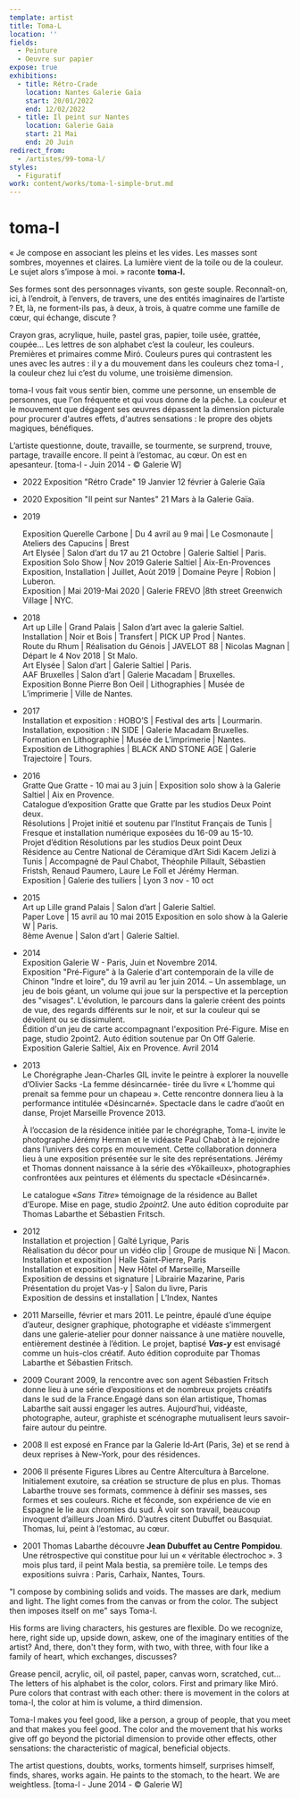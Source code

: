 ```yaml
---
template: artist
title: Toma-L
location: ''
fields:
  - Peinture
  - Oeuvre sur papier
expose: true
exhibitions:
  - title: Rétro-Crade
    location: Nantes Galerie Gaïa
    start: 20/01/2022
    end: 12/02/2022
  - title: Il peint sur Nantes
    location: Galerie Gaia
    start: 21 Mai
    end: 20 Juin
redirect_from:
  - /artistes/99-toma-l/
styles:
  - Figuratif
work: content/works/toma-l-simple-brut.md
---
```

# toma-l

« Je compose en associant les pleins et les vides. Les masses sont sombres, moyennes et claires. La lumière vient de la toile ou de la couleur. Le sujet alors s’impose à moi. » raconte **toma-l.**

Ses formes sont des personnages vivants, son geste souple. Reconnaît-on, ici, à l’endroit, à l’envers, de travers, une des entités imaginaires de l’artiste ? Et, là, ne forment-ils pas, à deux, à trois, à quatre comme une famille de cœur, qui échange, discute ?

Crayon gras, acrylique, huile, pastel gras, papier, toile usée, grattée, coupée… Les lettres de son alphabet c’est la couleur, les couleurs. Premières et primaires comme Miró. Couleurs pures qui contrastent les unes avec les autres : il y a du mouvement dans les couleurs chez toma-l , la couleur chez lui c’est du volume, une troisième dimension.

toma-l vous fait vous sentir bien, comme une personne, un ensemble de personnes, que l'on fréquente et qui vous donne de la pêche. La couleur et le mouvement que dégagent ses œuvres dépassent la dimension picturale pour procurer d'autres effets, d'autres sensations : le propre des objets magiques, bénéfiques.

L’artiste questionne, doute, travaille, se tourmente, se surprend, trouve, partage, travaille encore. Il peint à l’estomac, au cœur. On est en apesanteur. \[toma-l - Juin 2014 - © Galerie W\]

* 2022 Exposition "Rétro Crade" 19 Janvier 12 février à Galerie Gaïa
* 2020 Exposition "Il peint sur Nantes"  21 Mars à la Galerie Gaïa.
* 2019

  Exposition Querelle Carbone | Du 4 avril au 9 mai | Le Cosmonaute | Ateliers des Capucins | Brest  
  Art Elysée | Salon d’art du 17 au 21 Octobre | Galerie Saltiel | Paris.  
  Exposition Solo Show | Nov 2019 Galerie Saltiel | Aix-En-Provences  
  Exposition, Installation | Juillet, Aoùt 2019 | Domaine Peyre | Robion | Luberon.  
  Exposition | Mai 2019-Mai 2020 | Galerie FREVO |8th street Greenwich Village | NYC.
* 2018  
  Art up Lille | Grand Palais | Salon d’art avec la galerie Saltiel.  
  Installation | Noir et Bois | Transfert | PICK UP Prod | Nantes.  
  Route du Rhum | Réalisation du Génois | JAVELOT 88 | Nicolas Magnan | Départ le 4 Nov 2018 | St Malo.  
  Art Elysée | Salon d’art | Galerie Saltiel | Paris.  
  AAF Bruxelles | Salon d’art | Galerie Macadam | Bruxelles.  
  Exposition Bonne Pierre Bon Oeil | Lithographies | Musée de L’imprimerie | Ville de Nantes.
* 2017  
  Installation et exposition : HOBO’S | Festival des arts |  Lourmarin.  
  Installation, exposition : IN SIDE | Galerie Macadam Bruxelles.  
  Formation en Lithographie | Musée de L’imprimerie | Nantes.  
  Exposition de Lithographies | BLACK AND STONE AGE | Galerie Trajectoire | Tours.
* 2016  
  Gratte Que Gratte - 10 mai au 3 juin | Exposition solo show à la Galerie Saltiel | Aix en Provence.  
  Catalogue d’exposition Gratte que Gratte par les studios Deux Point deux.  
  Résolutions | Projet initié et soutenu par l’Institut Français de Tunis | Fresque et installation numérique exposées du 16-09 au 15-10.  
  Projet d’édition Résolutions par les studios Deux point Deux  
  Résidence au Centre National de Céramique d’Art Sidi Kacem Jelizi à Tunis | Accompagné de Paul Chabot, Théophile Pillault, Sébastien Fristsh, Renaud Paumero, Laure Le Foll et Jérémy Herman.  
  Exposition | Galerie des tuiliers | Lyon 3 nov - 10 oct
* 2015  
  Art up Lille grand Palais | Salon d’art | Galerie Saltiel.  
  Paper Love | 15 avril au 10 mai 2015 Exposition en solo show à la Galerie W | Paris.  
  8ème Avenue | Salon d’art | Galerie Saltiel.
* 2014  
  Exposition Galerie W - Paris, Juin et Novembre 2014.  
  Exposition "Pré-Figure" à la Galerie d'art contemporain de la ville de Chinon "Indre et loire", du 19 avril au 1er juin 2014. – Un assemblage, un jeu de bois géant, un volume qui joue sur la perspective et la perception des "visages". L'évolution, le parcours dans la galerie créent des points de vue, des regards différents sur le noir, et sur la couleur qui se dévoilent ou se dissimulent.  
  Édition d'un jeu de carte accompagnant l'exposition Pré-Figure. Mise en page, studio 2point2.  Auto édition soutenue par On Off Galerie.  
  Exposition Galerie Saltiel, Aix en Provence. Avril 2014
* 2013  
  Le Chorégraphe Jean-Charles GIL invite le peintre à explorer la nouvelle d’Olivier Sacks -La femme désincarnée- tirée du livre « L’homme qui prenait sa femme pour un chapeau ». Cette rencontre donnera lieu à la performance intitulée «Désincarné». Spectacle dans le cadre d’août en danse, Projet Marseille Provence 2013.

  À l’occasion de la résidence initiée par le chorégraphe, Toma-L invite le photographe Jérémy Herman et le vidéaste Paul Chabot à le rejoindre dans l’univers des corps en mouvement. Cette collaboration donnera lieu à une exposition présentée sur le site des représentations. Jérémy et Thomas donnent naissance à la série des «Yôkailleux», photographies confrontées aux peintures et éléments du spectacle «Désincarné».

  Le catalogue «_Sans Titre_» témoignage de la résidence au Ballet d’Europe. Mise en page, studio _2point2._ Une auto édition coproduite par Thomas Labarthe et Sébastien Fritsch.
* 2012  
  Installation et projection | Gaîté Lyrique, Paris  
  Réalisation du décor pour un vidéo clip | Groupe de musique Ni | Macon.  
  Installation et exposition | Halle Saint-Pierre, Paris  
  Installation et exposition | New Hôtel of Marseille, Marseille  
  Exposition de dessins et signature | Librairie Mazarine, Paris  
  Présentation du projet Vas-y | Salon du livre, Paris  
  Exposition de dessins et installation | L’Index, Nantes
* 2011 Marseille, février et mars 2011. Le peintre, épaulé d’une équipe d’auteur, designer graphique, photographe et vidéaste s’immergent dans une galerie-atelier pour donner naissance à une matière nouvelle, entièrement destinée à l’édition. Le projet, baptisé **_Vas-y_** est envisagé comme un huis-clos créatif. Auto édition coproduite par Thomas Labarthe et Sébastien Fritsch.
* 2009 Courant 2009, la rencontre avec son agent Sébastien Fritsch donne lieu à une série d’expositions et de nombreux projets créatifs dans le sud de la France.Engagé dans son élan artistique, Thomas Labarthe sait aussi engager les autres. Aujourd’hui, vidéaste, photographe, auteur, graphiste et scénographe mutualisent leurs savoir-faire autour du peintre.
* 2008 Il est exposé en France par la Galerie Id‑Art (Paris, 3e) et se rend à deux reprises à New-York, pour des résidences.
* 2006 Il présente Figures Libres au Centre Altercultura à Barcelone. Initialement exutoire, sa création se structure de plus en plus. Thomas Labarthe trouve ses formats, commence à définir ses masses, ses formes et ses couleurs. Riche et féconde, son expérience de vie en Espagne le lie aux chromies du sud. À voir son travail, beaucoup invoquent d’ailleurs Joan Miró. D’autres citent Dubuffet ou Basquiat. Thomas, lui, peint à l’estomac, au cœur.
* 2001 Thomas Labarthe découvre **Jean Dubuffet au Centre Pompidou**. Une rétrospective qui constitue pour lui un « véritable électrochoc ». 3 mois plus tard, il peint Mala bestia, sa première toile. Le temps des expositions suivra : Paris, Carhaix, Nantes, Tours.

"I compose by combining solids and voids. The masses are dark, medium and light. The light comes from the canvas or from the color. The subject then imposes itself on me" says Toma-l.

His forms are living characters, his gestures are flexible. Do we recognize, here, right side up, upside down, askew, one of the imaginary entities of the artist? And, there, don't they form, with two, with three, with four like a family of heart, which exchanges, discusses?

Grease pencil, acrylic, oil, oil pastel, paper, canvas worn, scratched, cut... The letters of his alphabet is the color, colors. First and primary like Miró. Pure colors that contrast with each other: there is movement in the colors at toma-l, the color at him is volume, a third dimension.

Toma-l makes you feel good, like a person, a group of people, that you meet and that makes you feel good. The color and the movement that his works give off go beyond the pictorial dimension to provide other effects, other sensations: the characteristic of magical, beneficial objects.

The artist questions, doubts, works, torments himself, surprises himself, finds, shares, works again. He paints to the stomach, to the heart. We are weightless. \[toma-l - June 2014 - © Galerie W\]
